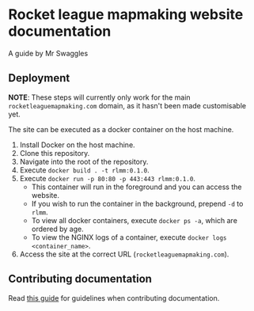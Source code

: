 # Rocket league mapmaking website documentation
A guide by Mr Swaggles

## Deployment
**NOTE**: These steps will currently only work for the main `rocketleaguemapmaking.com` domain, as it hasn't been made 
customisable yet.

The site can be executed as a docker container on the host machine.
1. Install Docker on the host machine.
2. Clone this repository.
3. Navigate into the root of the repository.
4. Execute `docker build . -t rlmm:0.1.0`.
5. Execute `docker run -p 80:80 -p 443:443 rlmm:0.1.0`. 
    - This container will run in the foreground and you can access the website.
    - If you wish to run the container in the background, prepend `-d` to `rlmm`.
    - To view all docker containers, execute `docker ps -a`, which are ordered by age.
    - To view the NGINX logs of a container, execute `docker logs <container_name>`.
6. Access the site at the correct URL (`rocketleaguemapmaking.com`).

## Contributing documentation
Read [this guide](./docs/menu/contribute.md) for guidelines when contributing documentation.
